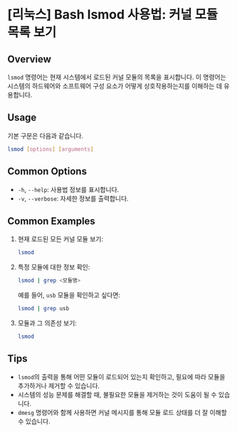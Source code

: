 # [리눅스] Bash lsmod 사용법: 커널 모듈 목록 보기

## Overview
`lsmod` 명령어는 현재 시스템에서 로드된 커널 모듈의 목록을 표시합니다. 이 명령어는 시스템의 하드웨어와 소프트웨어 구성 요소가 어떻게 상호작용하는지를 이해하는 데 유용합니다.

## Usage
기본 구문은 다음과 같습니다.
```bash
lsmod [options] [arguments]
```

## Common Options
- `-h`, `--help`: 사용법 정보를 표시합니다.
- `-v`, `--verbose`: 자세한 정보를 출력합니다.

## Common Examples
1. 현재 로드된 모든 커널 모듈 보기:
   ```bash
   lsmod
   ```

2. 특정 모듈에 대한 정보 확인:
   ```bash
   lsmod | grep <모듈명>
   ```
   예를 들어, `usb` 모듈을 확인하고 싶다면:
   ```bash
   lsmod | grep usb
   ```

3. 모듈과 그 의존성 보기:
   ```bash
   lsmod
   ```

## Tips
- `lsmod`의 출력을 통해 어떤 모듈이 로드되어 있는지 확인하고, 필요에 따라 모듈을 추가하거나 제거할 수 있습니다.
- 시스템의 성능 문제를 해결할 때, 불필요한 모듈을 제거하는 것이 도움이 될 수 있습니다.
- `dmesg` 명령어와 함께 사용하면 커널 메시지를 통해 모듈 로드 상태를 더 잘 이해할 수 있습니다.